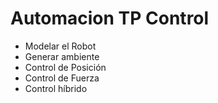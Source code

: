 # Automacion TP Control

- Modelar el Robot
- Generar ambiente
- Control de Posición
- Control de Fuerza
- Control híbrido
